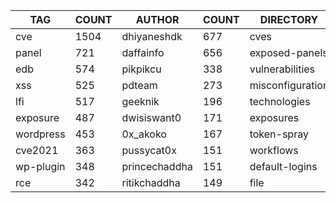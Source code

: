 |    TAG    | COUNT |    AUTHOR     | COUNT |    DIRECTORY     | COUNT | SEVERITY | COUNT |  TYPE   | COUNT |
|-----------|-------|---------------|-------|------------------|-------|----------|-------|---------|-------|
| cve       |  1504 | dhiyaneshdk   |   677 | cves             |  1482 | info     |  1579 | http    |  4129 |
| panel     |   721 | daffainfo     |   656 | exposed-panels   |   727 | high     |  1118 | file    |    77 |
| edb       |   574 | pikpikcu      |   338 | vulnerabilities  |   518 | medium   |   810 | network |    63 |
| xss       |   525 | pdteam        |   273 | misconfiguration |   305 | critical |   532 | dns     |    17 |
| lfi       |   517 | geeknik       |   196 | technologies     |   299 | low      |   242 |         |       |
| exposure  |   487 | dwisiswant0   |   171 | exposures        |   299 | unknown  |    20 |         |       |
| wordpress |   453 | 0x_akoko      |   167 | token-spray      |   235 |          |       |         |       |
| cve2021   |   363 | pussycat0x    |   151 | workflows        |   190 |          |       |         |       |
| wp-plugin |   348 | princechaddha |   151 | default-logins   |   110 |          |       |         |       |
| rce       |   342 | ritikchaddha  |   149 | file             |    77 |          |       |         |       |
